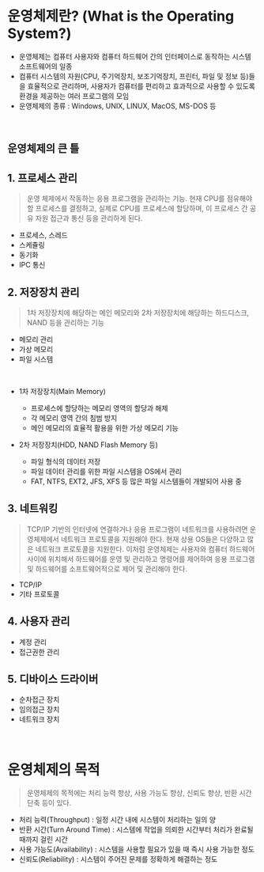 # 운영체제란? (What is the Operating System?)

- 운영체제는 컴퓨터 사용자와 컴퓨터 하드웨어 간의 인터페이스로 동작하는 시스템 소프트웨어의 일종
- 컴퓨터 시스템의 자원(CPU, 주기억장치, 보조기억장치, 프린터, 파일 및 정보 등)들을 효율적으로 관리하며, 사용자가 컴퓨터를 편리하고 효과적으로 사용할 수 있도록 환경을 제공하는 여러 프로그램의 모임
- 운영체제의 종류 : Windows, UNIX, LINUX, MacOS, MS-DOS 등

<BR/>

## 운영체제의 큰 틀
## 1. 프로세스 관리
> 운영 체제에서 작동하는 응용 프로그램을 관리하는 기능. 현재 CPU를 점유해야 할 프로세스를 결정하고, 실제로 CPU를 프로세스에 할당하며, 이 프로세스 간 공유 자원 접근과 통신 등을 관리하게 된다.
- 프로세스, 스레드
- 스케쥴링
- 동기화
- IPC 통신

## 2. 저장장치 관리
> 1차 저장장치에 해당하는 메인 메모리와 2차 저장장치에 해당하는 하드디스크, NAND 등을 관리하는 기능
- 메모리 관리
- 가상 메모리
- 파일 시스템

<br/>

- 1차 저장장치(Main Memory)
  - 프로세스에 할당하는 메모리 영역의 할당과 해제
  - 각 메모리 영역 간의 침범 방지
  - 메인 메모리의 효율적 활용을 위한 가상 메모리 기능

- 2차 저장장치(HDD, NAND Flash Memory 등)
  - 파일 형식의 데이터 저장
  - 파일 데이터 관리를 위한 파일 시스템을 OS에서 관리
  - FAT, NTFS, EXT2, JFS, XFS 등 많은 파일 시스템들이 개발되어 사용 중

## 3. 네트워킹
> TCP/IP 기반의 인터넷에 연결하거나 응용 프로그램이 네트워크를 사용하려면 운영체제에서 네트워크 프로토콜을 지원해야 한다. 현재 상용 OS들은 다양하고 많은 네트워크 프로토콜을 지원한다.
> 이처럼 운영체제는 사용자와 컴퓨터 하드웨어 사이에 위치해서 하드웨어를 운영 및 관리하고 명령어를 제어하여 응용 프로그램 및 하드웨어를 소프트웨어적으로 제어 및 관리해야 한다.
- TCP/IP
- 기타 프로토콜

## 4. 사용자 관리
- 계정 관리
- 접근권한 관리

## 5. 디바이스 드라이버
- 순차접근 장치
- 임의접근 장치
- 네트워크 장치

<BR/>

# 운영체제의 목적
> 운영체제의 목적에는 처리 능력 향상, 사용 가능도 향상, 신뢰도 향상, 반환 시간 단축 등이 있다.
- 처리 능력(Throughput) : 일정 시간 내에 시스템이 처리하는 일의 양
- 반환 시간(Turn Around Time) : 시스템에 작업을 의뢰한 시간부터 처리가 완료될 때까지 걸린 시간
- 사용 가능도(Availability) : 시스템을 사용할 필요가 있을 때 즉시 사용 가능한 정도
- 신뢰도(Reliability) : 시스템이 주어진 문제를 정확하게 해결하는 정도



